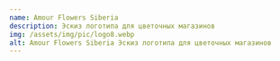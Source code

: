 ```yaml
---
name: Amour Flowers Siberia
description: Эскиз логотипа для цветочных магазинов
img: /assets/img/pic/logo8.webp
alt: Amour Flowers Siberia Эскиз логотипа для цветочных магазинов
---
```

